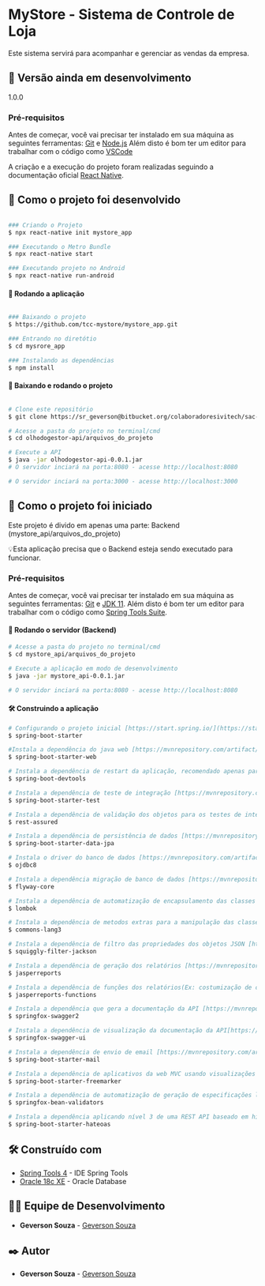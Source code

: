 # MyStore - Sistema de Controle de Loja
Este sistema servirá para acompanhar e gerenciar as vendas da empresa.

## 📌 Versão ainda em desenvolvimento
1.0.0

### Pré-requisitos
Antes de começar, você vai precisar ter instalado em sua máquina as seguintes ferramentas:
[Git](https://git-scm.com) e [Node.js](https://nodejs.org/en/) 
Além disto é bom ter um editor para trabalhar com o código como [VSCode](https://code.visualstudio.com/)

A criação e a execução do projeto foram realizadas seguindo a documentação oficial
[React Native](https://reactnative.dev/docs/environment-setup).

## 🚀 Como o projeto foi desenvolvido

```bash

### Criando o Projeto
$ npx react-native init mystore_app

### Executando o Metro Bundle
$ npx react-native start

### Executando projeto no Android
$ npx react-native run-android

```

#### 🎲 Rodando a aplicação

```bash

### Baixando o projeto
$ https://github.com/tcc-mystore/mystore_app.git

### Entrando no diretótio
$ cd mysrore_app

### Instalando as dependências
$ npm install


```

#### 🧭 Baixando e rodando o projeto
```bash

# Clone este repositório
$ git clone https://sr_geverson@bitbucket.org/colaboradoresivitech/sac-web.git

# Acesse a pasta do projeto no terminal/cmd
$ cd olhodogestor-api/arquivos_do_projeto

# Execute a API
$ java -jar olhodogestor-api-0.0.1.jar
# O servidor inciará na porta:8080 - acesse http://localhost:8080 

# O servidor inciará na porta:3000 - acesse http://localhost:3000 

```

## 🚀 Como o projeto foi iniciado

Este projeto é divido em apenas uma parte:
Backend (mystore_api/arquivos_do_projeto) 

💡Esta aplicação precisa que o Backend esteja sendo executado para funcionar.

### Pré-requisitos

Antes de começar, você vai precisar ter instalado em sua máquina as seguintes ferramentas:
[Git](https://git-scm.com) e [JDK 11](https://www.oracle.com/br/java/technologies/javase-jdk11-downloads.html). 
Além disto é bom ter um editor para trabalhar com o código como [Spring Tools Suite](https://spring.io/tools).

#### 🎲 Rodando o servidor (Backend)

```bash
# Acesse a pasta do projeto no terminal/cmd
$ cd mystore_api/arquivos_do_projeto

# Execute a aplicação em modo de desenvolvimento
$ java -jar mystore_api-0.0.1.jar

# O servidor inciará na porta:8080 - acesse http://localhost:8080 

```
#### 🛠️ Construindo a aplicação

```bash
# Configurando o projeto inicial [https://start.spring.io/](https://start.spring.io/).
$ spring-boot-starter

#Instala a dependência do java web [https://mvnrepository.com/artifact/org.springframework.boot/spring-boot-starter-web/2.2.2.RELEASE].
$ spring-boot-starter-web

# Instala a dependência de restart da aplicação, recomendado apenas para ambiente de desenvolvimento [https://mvnrepository.com/artifact/org.springframework.boot/spring-boot-devtools/2.2.2.RELEASE].
$ spring-boot-devtools

# Instala a dependência de teste de integração [https://mvnrepository.com/artifact/org.springframework.boot/spring-boot-starter-test/2.2.2.RELEASE].
$ spring-boot-starter-test

# Instala a dependência de validação dos objetos para os testes de integração [https://mvnrepository.com/artifact/org.modelmapper/modelmapper/2.3.0].
$ rest-assured

# Instala a dependência de persistência de dados [https://mvnrepository.com/artifact/org.springframework.boot/spring-boot-starter-data-jpa/2.2.2.RELEASE].
$ spring-boot-starter-data-jpa

# Instala o driver do banco de dados [https://mvnrepository.com/artifact/mysql/mysql-connector-java/8.0.21].
$ ojdbc8

# Instala a dependência migração de banco de dados [https://mvnrepository.com/artifact/org.flywaydb/flyway-core/6.0.8].
$ flyway-core

# Instala a dependência de automatização de encapsulamento das classes [https://mvnrepository.com/artifact/org.projectlombok/lombok/1.18.10].
$ lombok

# Instala a dependência de metodos extras para a manipulação das classes [https://mvnrepository.com/artifact/org.apache.commons/commons-lang3/3.9].
$ commons-lang3

# Instala a dependência de filtro das propriedades dos objetos JSON [https://mvnrepository.com/artifact/com.github.bohnman/squiggly-filter-jackson/1.3.18]
$ squiggly-filter-jackson

# Instala a dependência de geração dos relatórios [https://mvnrepository.com/artifact/net.sf.jasperreports/jasperreports/6.16.0].
$ jasperreports

# Instala a dependência de funções dos relatórios(Ex: costumização de campos) [https://mvnrepository.com/artifact/net.sf.jasperreports/jasperreports-functions/6.16.0].
$ jasperreports-functions

# Instala a dependência que gera a documentação da API [https://mvnrepository.com/artifact/io.springfox/springfox-swagger2/2.9.2].
$ springfox-swagger2

# Instala a dependência de visualização da documentação da API[https://mvnrepository.com/artifact/io.springfox/springfox-swagger-ui/2.9.2].
$ springfox-swagger-ui

# Instala a dependência de envio de email [https://mvnrepository.com/artifact/org.springframework.boot/spring-boot-starter-mail/2.2.2.RELEASE].
$ spring-boot-starter-mail

# Instala a dependência de aplicativos da web MVC usando visualizações FreeMarker (Usado no envio de email) [https://mvnrepository.com/artifact/org.springframework.boot/spring-boot-starter-freemarker/2.3.9.RELEASE].
$ spring-boot-starter-freemarker

# Instala a dependência de automatização de geração de especificações legíveis para APIs JSON [https://mvnrepository.com/artifact/io.springfox/springfox-bean-validators/2.9.2].
$ springfox-bean-validators

# Instala a dependência aplicando nível 3 de uma REST API baseado em hipermídia tornando a API RESTful [https://mvnrepository.com/artifact/org.springframework.boot/spring-boot-starter-hateoas/2.2.2.RELEASE].
$ spring-boot-starter-hateoas

```

## 🛠️ Construído com

* [Spring Tools 4](https://spring.io/tools) - IDE Spring Tools
* [Oracle 18c XE](https://www.oracle.com/br/database/technologies/appdev/xe.html) - Oracle Database


## 👨‍💻 Equipe de Desenvolvimento

* **Geverson Souza** - [Geverson Souza](https://www.linkedin.com/in/geverson-souza-033aa193/)

## ✒️ Autor

* **Geverson Souza** - [Geverson Souza](https://www.linkedin.com/in/geverson-souza-033aa193/)

